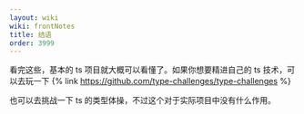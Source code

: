 ```yaml
---
layout: wiki
wiki: frontNotes
title: 结语
order: 3999
---
```


看完这些，基本的 ts 项目就大概可以看懂了。如果你想要精进自己的 ts 技术，可以去玩一下
{% link https://github.com/type-challenges/type-challenges %}

也可以去挑战一下 ts 的类型体操，不过这个对于实际项目中没有什么作用。
